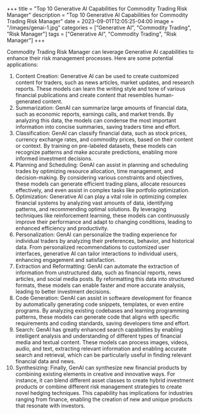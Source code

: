 +++
title = "Top 10 Generative AI Capabilities for Commodity Trading Risk Manager"
description = "Top 10 Generative AI Capabilities for Commodity Trading Risk Manager"
date = 2023-09-01T12:05:25-04:00
image = "/images/genai-1.jpg"
categories = ["Generative AI", "Commodity Trading", "Risk Manager"]
tags = ["Generative AI", "Commodity Trading", "Risk Manager"]
+++

Commodity Trading Risk Manager can leverage Generative AI capabilities to enhance their risk management processes. Here are some potential applications:

1. Content Creation: Generative AI can be used to create customized content for traders, such as news articles, market updates, and research reports. These models can learn the writing style and tone of various financial publications and create content that resembles human-generated content.
2. Summarization: GenAI can summarize large amounts of financial data, such as economic reports, earnings calls, and market trends. By analyzing this data, the models can condense the most important information into concise summaries, saving traders time and effort.
3. Classification: GenAI can classify financial data, such as stock prices, currency exchange rates, and commodity prices, based on their content or context. By training on pre-labeled datasets, these models can recognize patterns and make accurate predictions, enabling more informed investment decisions.
4. Planning and Scheduling: GenAI can assist in planning and scheduling trades by optimizing resource allocation, time management, and decision-making. By considering various constraints and objectives, these models can generate efficient trading plans, allocate resources effectively, and even assist in complex tasks like portfolio optimization.
5. Optimization: Generative AI can play a vital role in optimizing complex financial systems by analyzing vast amounts of data, identifying patterns, and recommending optimal solutions. By leveraging techniques like reinforcement learning, these models can continuously improve their performance and adapt to changing conditions, leading to enhanced efficiency and productivity.
6. Personalization: GenAI can personalize the trading experience for individual traders by analyzing their preferences, behavior, and historical data. From personalized recommendations to customized user interfaces, generative AI can tailor interactions to individual users, enhancing engagement and satisfaction.
7. Extraction and Reformatting: GenAI can automate the extraction of information from unstructured data, such as financial reports, news articles, and social media posts. By reformatting this data into structured formats, these models can enable faster and more accurate analysis, leading to better investment decisions.
8. Code Generation: GenAI can assist in software development for finance by automatically generating code snippets, templates, or even entire programs. By analyzing existing codebases and learning programming patterns, these models can generate code that aligns with specific requirements and coding standards, saving developers time and effort.
9. Search: GenAI has greatly enhanced search capabilities by enabling intelligent analysis and understanding of different types of financial media and textual content. These models can process images, videos, audio, and text, extracting relevant information and enabling accurate search and retrieval, which can be particularly useful in finding relevant financial data and news.
10. Synthesizing: Finally, GenAI can synthesize new financial products by combining existing elements in creative and innovative ways. For instance, it can blend different asset classes to create hybrid investment products or combine different risk management strategies to create novel hedging techniques. This capability has implications for industries ranging from finance, enabling the creation of new and unique products that resonate with investors.
